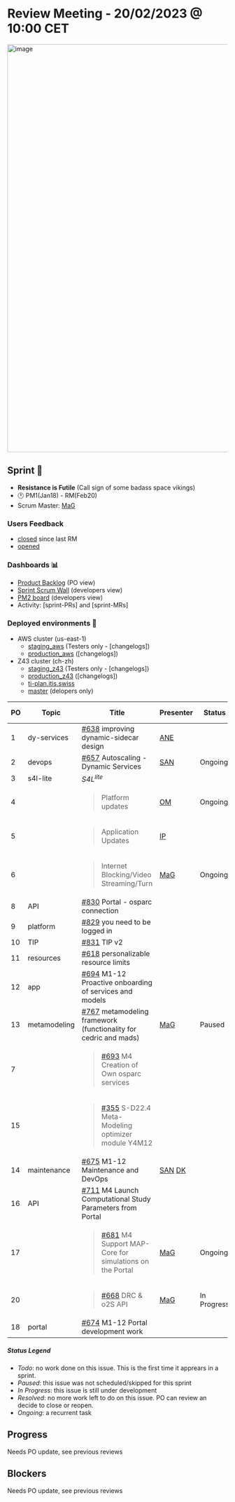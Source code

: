 # Review Meeting - 20/02/2023 @ 10:00 CET
<img width="931" alt="image" src="https://user-images.githubusercontent.com/32402063/219133918-f976243e-3cfd-4e43-8de1-c4a518843e47.png">

## Sprint 🏃
- **Resistance is Futile** (Call sign of some badass space vikings)
- 🕐 PM1(Jan18) - RM(Feb20)
- Scrum Master: [MaG]

### Users Feedback

- [closed](https://github.com/pulls?q=is%3Apr+archived%3Afalse+user%3AITISFoundation+closed%3A%3E2023-01-11) since last RM
- [opened](https://github.com/ITISFoundation/osparc-issues/issues?q=is%3Aissue+is%3Aopen+sort%3Areactions)

### Dashboards 📊

- [Product Backlog](https://github.com/orgs/ITISFoundation/projects/3) (PO view)
- [Sprint Scrum Wall](https://app.zenhub.com/workspaces/osparc---scrum-wall-5c9260f3d76ef51f6b0fe78d/board?repos=118596920,174557929,151701223,135289610,118910047,181836792,167586968) (developers view)
- [PM2 board](https://github.com/orgs/ITISFoundation/projects/9) (developers view)
- Activity: [sprint-PRs] and [sprint-MRs]

### Deployed environments 🚀

- AWS cluster (us-east-1)
  - [staging_aws](https://staging.osparc.io) (Testers only - [changelogs])
  - [production_aws](https://osparc.io) ([changelogs])
- Z43 cluster (ch-zh)
  - [staging_z43](http://osparc-staging.speag.com) (Testers only - [changelogs])
  - [production_z43](http://osparc.speag.com) ([changelogs])
  - [ti-plan.itis.swiss](http://ti-plan.itis.swiss)
  - [master](https://osparc-master.speag.com) (delopers only)


| PO  | Topic        | Title                                                                             | Presenter | Status   | Start-Time | Duration |
| --- | ------------ | --------------------------------------------------------------------------------- | --------- | -------- | ---------- | -------- |
| 1   | dy-services  | [#638] improving dynamic-sidecar design                                           | [ANE]     |          |   10:35         |   3'     |
| 2   | devops       | [#657] Autoscaling - Dynamic Services                                             | [SAN]     | Ongoing  |    10:38        |   5'     |
| 3   | s4l-lite     | <em>S4L<sup>lite</sup></em>                                                       |           |          |            |          |
| 4   |              | <blockquote>Platform updates</blockquote>                                         | [OM]      | Ongoing  |    10:43        |  10'     |
| 5   |              | <blockquote>Application Updates</blockquote>                                      | [IP]      |          |    10:53        |   2'     |
| 6   |              | <blockquote>Internet Blocking/Video Streaming/Turn</blockquote>                   | [MaG]     | Ongoing  |    10:55        |  10'     |
| 8   | API          | [#830] Portal - osparc connection                                                 |           |          |            |          |
| 9   | platform     | [#829] you need to be logged in                                                   |           |          |            |          |
| 10  | TIP          | [#831] TIP v2                                                                     |           |          |            |          |
| 11  | resources    | [#618] personalizable resource limits                                             |           |          |            |          |
| 12  | app          | [#694] M1-12 Proactive onboarding of services and models                          |           |          |            |          |
| 13  | metamodeling | [#767] metamodeling framework (functionality for cedric and mads)                 | [MaG]      | Paused   |            |          |
| 7   |              | <blockquote>[#693] M4 Creation of Own osparc services   </blockquote>             |           |          |            |          |
| 15  |              | <blockquote>[#355] S-D22.4 Meta-Modeling optimizer module Y4M12</blockquote>      |           |          |            |          |
| 14  | maintenance  | [#675] M1-12 Maintenance and DevOps                                               | [SAN] [DK]|          |   11:05         |   2'+3'  |
| 16  | API          | [#711] M4 Launch Computational Study Parameters from Portal                       |           |          |            |          |
| 17  |              | <blockquote>[#681] M4 Support MAP-Core for simulations on the Portal</blockquote> | [MaG]      | Ongoing  |   11:10         |   1'     |
| 20  |              | <blockquote>[#668] DRC & o2S API</blockquote>                                     | [MaG]      | In Progress  |    11:11        |   1'     |
| 18  | portal       | [#674] M1-12 Portal development work                                              |           |          |            |          |


##### Status Legend

- _Todo_: no work done on this issue. This is the first time it apprears in a sprint.
- _Paused_: this issue was not scheduled/skipped for this sprint
- _In Progress_: this issue is still under development
- _Resolved_: no more work left to do on this issue. PO can review an decide to close or reopen.
- _Ongoing_: a recurrent task

[online]: http://status.osparc.io/
[operational]: https://git.speag.com/oSparc/e2e-testing/-/pipelines
[performant]: https://git.speag.com/oSparc/e2e-portal-testing/-/pipelines

## Progress

Needs PO update, see previous reviews

## Blockers

Needs PO update, see previous reviews

[#355]: https://github.com/ITISFoundation/osparc-issues/issues/355
[#618]: https://github.com/ITISFoundation/osparc-issues/issues/618
[#638]: https://github.com/ITISFoundation/osparc-issues/issues/638
[#654]: https://github.com/ITISFoundation/osparc-issues/issues/654
[#657]: https://github.com/ITISFoundation/osparc-issues/issues/657
[#668]: https://github.com/ITISFoundation/osparc-issues/issues/668
[#674]: https://github.com/ITISFoundation/osparc-issues/issues/674
[#675]: https://github.com/ITISFoundation/osparc-issues/issues/675
[#676]: https://github.com/ITISFoundation/osparc-issues/issues/676
[#681]: https://github.com/ITISFoundation/osparc-issues/issues/681
[#693]: https://github.com/ITISFoundation/osparc-issues/issues/693
[#694]: https://github.com/ITISFoundation/osparc-issues/issues/694
[#711]: https://github.com/ITISFoundation/osparc-issues/issues/711
[#740]: https://github.com/ITISFoundation/osparc-issues/issues/740
[#741]: https://github.com/ITISFoundation/osparc-issues/issues/741
[#765]: https://github.com/ITISFoundation/osparc-issues/issues/765
[#766]: https://github.com/ITISFoundation/osparc-issues/issues/766
[#767]: https://github.com/ITISFoundation/osparc-issues/issues/767
[#793]: https://github.com/ITISFoundation/osparc-issues/issues/793
[#829]: https://github.com/ITISFoundation/osparc-issues/issues/829
[#830]: https://github.com/ITISFoundation/osparc-issues/issues/830
[#831]: https://github.com/ITISFoundation/osparc-issues/issues/831


[MD]:https://github.com/matusdrobuliak66
[ALL]:https://github.com/Surfict
[ANE]:https://github.com/GitHK
[BL]:https://github.com/dyollb
[CR]:https://github.com/colinRawlings
[DK]:https://github.com/mrnicegyu11
[EI]:https://github.com/elisabettai
[IP]:https://github.com/ignapas
[MaG]:https://github.com/mguidon
[OM]:https://github.com/odeimaiz
[PC]:https://github.com/pcrespov
[SAN]:https://github.com/sanderegg
[EO]:https://github.com/eofli
[MB]:https://github.com/BouldiMelina
[CF]:https://github.com/cosfor1
[HBS]:https://github.com/habz-bs
